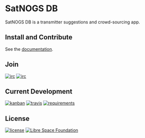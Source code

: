 # SatNOGS DB

SatNOGS DB is a transmitter suggestions and crowd-sourcing app.

## Install and Contribute

See the [documentation](http://docs.satnogs.org/en/stable/db/).

## Join

[![irc](https://img.shields.io/badge/IRC-%23satnogs%20on%20freenode-blue.svg)](https://webchat.freenode.net/?channels=satnogs)
[![irc](https://img.shields.io/badge/forum-discourse-blue.svg)](https://community.satnogs.org/)

## Current Development

[![kanban](https://img.shields.io/badge/kanban-board-lightgray.svg)](https://github.com/satnogs/satnogs-db/projects/1)
[![travis](https://img.shields.io/travis/satnogs/satnogs-db/dev.svg?label=tests)](http://travis-ci.org/satnogs/satnogs-db/)
[![requirements](https://img.shields.io/requires/github/satnogs/satnogs-db.svg?branch=dev)](https://requires.io/github/satnogs/satnogs-db/requirements/?branch=dev)

## License

[![license](https://img.shields.io/badge/license-AGPL%203.0-6672D8.svg)](LICENSE)
[![Libre Space Foundation](https://img.shields.io/badge/%C2%A9%202014--2016-Libre%20Space%20Foundation-6672D8.svg)](https://librespacefoundation.org/)
